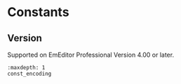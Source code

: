 # Constants



## Version

Supported on EmEditor Professional Version 4.00 or later.


```{toctree}
:maxdepth: 1
const_encoding
```
